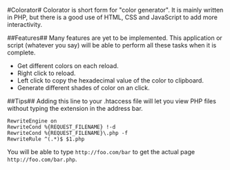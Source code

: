 #Colorator#
Colorator is short form for "color generator". It is mainly written in PHP,
but there is a good use of HTML, CSS and JavaScript to add more interactivity.

##Features##
Many features are yet to be implemented. This application or script (whatever
you say) will be able to perform all these tasks when it is complete.
 * Get different colors on each reload.
 * Right click to reload.
 * Left click to copy the hexadecimal value of the color to clipboard.
 * Generate different shades of color on an click.

##Tips##
Adding this line to your .htaccess file will let you view PHP files without
typing the extension in the address bar.

    RewriteEngine on
    RewriteCond %{REQUEST_FILENAME} !-d
    RewriteCond %{REQUEST_FILENAME}\.php -f
    RewriteRule ^(.*)$ $1.php

You will be able to type `http://foo.com/bar` to get the actual page
`http://foo.com/bar.php`.
